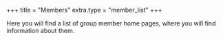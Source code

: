 +++
title = "Members"
extra.type = "member_list"
+++

Here you will find a list of group member home pages, where you will find information about them.